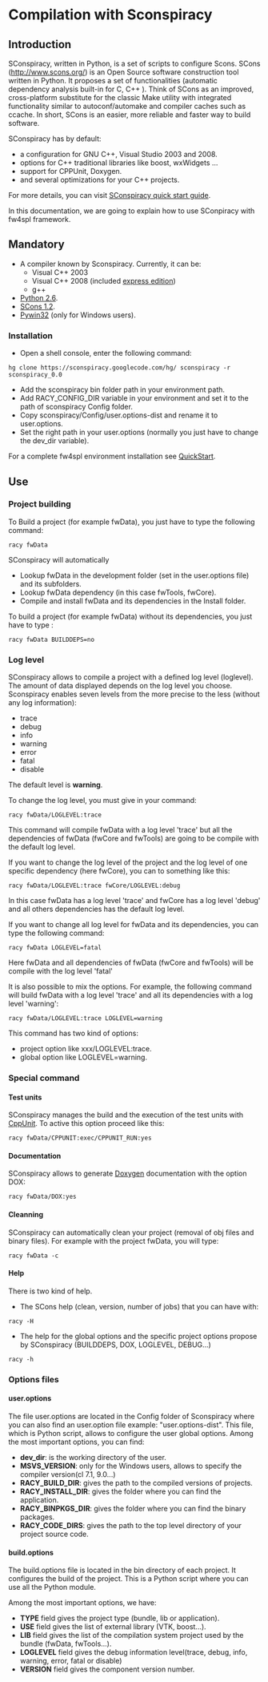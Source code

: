 # Compilation with Sconspiracy #

## Introduction ##

SConspiracy, written in Python, is a set of scripts to configure Scons.
SCons (http://www.scons.org/) is an Open Source software construction tool written in Python. It proposes a set of functionalities (automatic dependency analysis built-in for C, C++ ). Think of SCons as an improved, cross-platform substitute for the classic Make utility with integrated functionality similar to autoconf/automake and compiler caches such as ccache. In short, SCons is an easier, more reliable and faster way to build software.

SConspiracy has by default:
  * a configuration for GNU C++, Visual Studio 2003 and 2008.
  * options for C++ traditional libraries like boost, wxWidgets ...
  * support for CPPUnit, Doxygen.
  * and several optimizations for your C++ projects.

For more details, you can visit  [SConspiracy quick start guide](http://code.google.com/p/sconspiracy/wiki/QuickStart).

In this documentation, we are going to explain how to use SConpiracy with fw4spl framework.

## Mandatory ##

  * A compiler known by Sconspiracy. Currently, it can be:
    * Visual C++ 2003
    * Visual C++ 2008 (included [express edition](http://www.microsoft.com/express/vc/))
    * g++
  * [Python 2.6](http://www.python.org/).
  * [SCons 1.2](http://www.scons.org/).
  * [Pywin32](http://pywin32.sourceforge.net/) (only for Windows users).

### Installation ###

  * Open a shell console, enter the following command:
```
hg clone https://sconspiracy.googlecode.com/hg/ sconspiracy -r sconspiracy_0.0
```
  * Add the sconspiracy bin folder path in your environment path.
  * Add RACY\_CONFIG\_DIR variable in your environment and set it to the path of sconspiracy Config folder.
  * Copy sconspiracy/Config/user.options-dist and rename it to user.options.
  * Set the right path in your user.options (normally you just have to change the dev\_dir variable).

For a complete fw4spl environment installation see [QuickStart](QuickStart.md).

## Use ##

### Project building ###

To Build a project (for example fwData), you just have to type the following command:
```
racy fwData
```

SConspiracy will automatically
  * Lookup  fwData  in the development folder (set in the user.options file) and its subfolders.
  * Lookup fwData dependency (in this case fwTools, fwCore).
  * Compile and install fwData and its dependencies in the Install folder.

To build a project (for example fwData) without its dependencies, you just have to type :
```
racy fwData BUILDDEPS=no
```

### Log level ###

SConspiracy allows to compile a project with a defined log level (loglevel).
The amount of data displayed depends on the log level you choose. Sconspiracy enables seven levels from the more precise to the less (without any log information):
  * trace
  * debug
  * info
  * warning
  * error
  * fatal
  * disable

The default level is **warning**.

To change the log level, you must give in your command:
```
racy fwData/LOGLEVEL:trace
```

This command will compile fwData with a log level 'trace' but all the dependencies of fwData (fwCore and fwTools) are going to be compile with the default log level.

If you want to change the log level of the project and the log level of one specific dependency (here fwCore), you can to something like this:
```
racy fwData/LOGLEVEL:trace fwCore/LOGLEVEL:debug
```
In this case fwData has a log level 'trace' and fwCore has a log level 'debug' and all others dependencies has the default log level.

If you want to change all log level for fwData and its dependencies, you can type the following command:
```
racy fwData LOGLEVEL=fatal
```
Here fwData and all dependencies of fwData (fwCore and fwTools) will be compile with the log level 'fatal'

It is also possible to mix the options. For example, the following command will build fwData with a log level 'trace' and all its dependencies with a log level  'warning':
```
racy fwData/LOGLEVEL:trace LOGLEVEL=warning
```

This command has two kind of options:
  * project option like xxx/LOGLEVEL:trace.
  * global option like LOGLEVEL=warning.

### Special command ###

#### Test units ####

SConspiracy manages the build and the execution of the test units with  [CppUnit](http://apps.sourceforge.net/mediawiki/cppunit/). To active this option proceed like this:
```
racy fwData/CPPUNIT:exec/CPPUNIT_RUN:yes
```

#### Documentation ####

SConspiracy allows to generate [Doxygen](http://www.doxygen.org/) documentation with the option DOX:
```
racy fwData/DOX:yes
```

#### Cleanning ####

SConspiracy can automatically clean your project (removal of obj files and binary files). For example with the project fwData, you will type:
```
racy fwData -c
```

#### Help ####

There is two kind of help.
  * The SCons help (clean, version, number of jobs) that you can have with:
```
racy -H
```

  * The help for the global options and the specific project options propose by SConspiracy (BUILDDEPS, DOX, LOGLEVEL, DEBUG...)
```
racy -h
```

### Options files ###

#### user.options ####

The file user.options are located in the Config folder of Sconspiracy where you can also find an user.option file example: "user.options-dist". This file, which is Python script, allows to configure the user global options.
Among the most important options, you can find:
  * **dev\_dir**: is the working directory of the user.
  * **MSVS\_VERSION**: only for the Windows users, allows to specify the compiler version(cl 7.1, 9.0...)
  * **RACY\_BUILD\_DIR**: gives the path to the compiled versions of projects.
  * **RACY\_INSTALL\_DIR**: gives the folder where you can find the application.
  * **RACY\_BINPKGS\_DIR**: gives the folder where you can find the binary packages.
  * **RACY\_CODE\_DIRS**: gives the path to the top level directory of your project source code.

#### build.options ####

The build.options file is located in the bin directory of each project. It configures the build of the project. This is a Python script where you can use all the Python module.

Among the most important options, we have:
  * **TYPE** field gives the project type (bundle, lib or application).
  * **USE** field gives the list of external library (VTK, boost...).
  * **LIB** field gives the list of the compilation system project used by the bundle (fwData, fwTools...).
  * **LOGLEVEL** field gives the debug information level(trace, debug, info, warning, error, fatal or disable)
  * **VERSION** field gives the component version number.